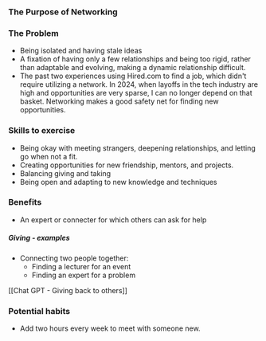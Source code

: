 ### The Purpose of Networking 

### The Problem

- Being isolated and having stale ideas
- A fixation of having only a few relationships and being too rigid, rather than adaptable and evolving, making a dynamic relationship difficult.
- The past two experiences using Hired.com to find a job, which didn't require utilizing a network. In 2024, when layoffs in the tech industry are high and opportunities are very sparse, I can no longer depend on that basket. Networking makes a good safety net for finding new opportunities.
### Skills to exercise
- Being okay with meeting strangers, deepening relationships, and letting go when not a fit.
- Creating opportunities for new friendship, mentors, and projects.
- Balancing giving and taking
- Being open and adapting to new knowledge and techniques
### Benefits
- An expert or connecter for which others can ask for help
##### Giving - examples
- Connecting two people together:
	- Finding a lecturer for an event
	- Finding an expert for a problem

[[Chat GPT - Giving back to others]]

### Potential habits
- Add two hours every week to meet with someone new.